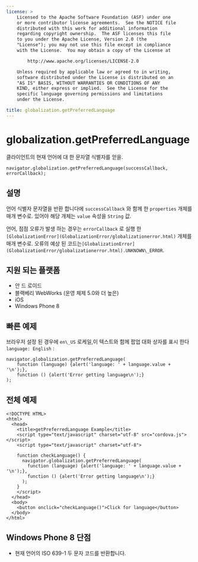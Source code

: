 ```yaml
---
license: >
    Licensed to the Apache Software Foundation (ASF) under one
    or more contributor license agreements.  See the NOTICE file
    distributed with this work for additional information
    regarding copyright ownership.  The ASF licenses this file
    to you under the Apache License, Version 2.0 (the
    "License"); you may not use this file except in compliance
    with the License.  You may obtain a copy of the License at

        http://www.apache.org/licenses/LICENSE-2.0

    Unless required by applicable law or agreed to in writing,
    software distributed under the License is distributed on an
    "AS IS" BASIS, WITHOUT WARRANTIES OR CONDITIONS OF ANY
    KIND, either express or implied.  See the License for the
    specific language governing permissions and limitations
    under the License.

title: globalization.getPreferredLanguage
---
```


# globalization.getPreferredLanguage

클라이언트의 현재 언어에 대 한 문자열 식별자를 얻을.

    navigator.globalization.getPreferredLanguage(successCallback, errorCallback);
    

## 설명

언어 식별자 문자열을 반환 합니다에 `successCallback` 와 함께 한 `properties` 개체를 매개 변수로. 있어야 해당 개체는 `value` 속성을 `String` 값.

언어, 점점 오류가 발생 하는 경우는 `errorCallback` 로 실행 한 `[GlobalizationError](GlobalizationError/globalizationerror.html)` 개체를 매개 변수로. 오류의 예상 된 코드는`[GlobalizationError](GlobalizationError/globalizationerror.html).UNKNOWN\_ERROR`.

## 지원 되는 플랫폼

*   안 드 로이드
*   블랙베리 WebWorks (운영 체제 5.0와 더 높은)
*   iOS
*   Windows Phone 8

## 빠른 예제

브라우저 설정 된 경우에 `en\_US` 로케일,이 텍스트와 함께 팝업 대화 상자를 표시 한다 `language: English` :

    navigator.globalization.getPreferredLanguage(
        function (language) {alert('language: ' + language.value + '\n');},
        function () {alert('Error getting language\n');}
    );
    

## 전체 예제

    <!DOCTYPE HTML>
    <html>
      <head>
        <title>getPreferredLanguage Example</title>
        <script type="text/javascript" charset="utf-8" src="cordova.js"></script>
        <script type="text/javascript" charset="utf-8">
    
        function checkLanguage() {
          navigator.globalization.getPreferredLanguage(
            function (language) {alert('language: ' + language.value + '\n');},
            function () {alert('Error getting language\n');}
          );
        }
        </script>
      </head>
      <body>
        <button onclick="checkLanguage()">Click for language</button>
      </body>
    </html>
    

## Windows Phone 8 단점

*   현재 언어의 ISO 639-1 두 문자 코드를 반환합니다.